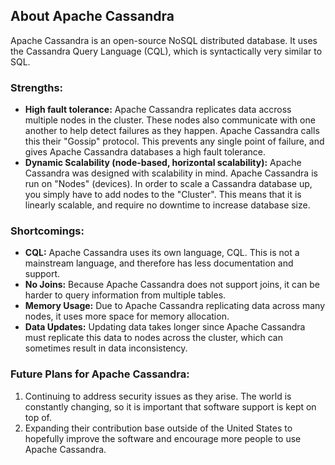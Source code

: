 ## About Apache Cassandra

Apache Cassandra is an open-source NoSQL distributed database. It uses the Cassandra Query Language (CQL), which is syntactically very similar to SQL.

### Strengths:
- **High fault tolerance:** Apache Cassandra replicates data accross multiple nodes in the cluster. These nodes also communicate with one another to help detect failures as they happen. Apache Cassandra calls this their "Gossip" protocol. This prevents any single point of failure, and gives Apache Cassandra databases a high fault tolerance. 
- **Dynamic Scalability (node-based, horizontal scalability):** Apache Cassandra was designed with scalability in mind. Apache Cassandra is run on "Nodes" (devices). In order to scale a Cassandra database up, you simply have to add nodes to the "Cluster". This means that it is linearly scalable, and require no downtime to increase database size.

### Shortcomings:
- **CQL:** Apache Cassandra uses its own language, CQL. This is not a mainstream language, and therefore has less documentation and support.
- **No Joins:** Because Apache Cassandra does not support joins, it can be harder to query information from multiple tables.
- **Memory Usage:** Due to Apache Cassandra replicating data across many nodes, it uses more space for memory allocation.
- **Data Updates:** Updating data takes longer since Apache Cassandra must replicate this data to nodes across the cluster, which can sometimes result in data inconsistency.

### Future Plans for Apache Cassandra:
1. Continuing to address security issues as they arise. The world is constantly changing, so it is important that software support is kept on top of.
2. Expanding their contribution base outside of the United States to hopefully improve the software and encourage more people to use Apache Cassandra.